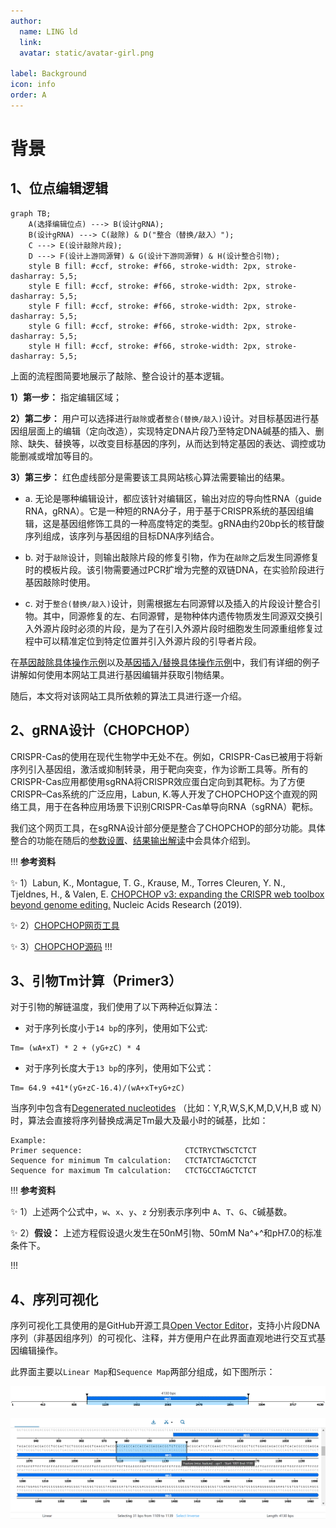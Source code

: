 ```yaml
---
author:
  name: LING ld
  link: 
  avatar: static/avatar-girl.png

label: Background
icon: info
order: A
---
```


# 背景

## 1、位点编辑逻辑

```mermaid
graph TB;
	A(选择编辑位点) ---> B(设计gRNA);
	B(设计gRNA) ---> C(敲除) & D("整合（替换/敲入）"); 
	C ---> E(设计敲除片段);
	D ---> F(设计上游同源臂) & G(设计下游同源臂) & H(设计整合引物);
	style B fill: #ccf, stroke: #f66, stroke-width: 2px, stroke-dasharray: 5,5;
	style E fill: #ccf, stroke: #f66, stroke-width: 2px, stroke-dasharray: 5,5;
	style F fill: #ccf, stroke: #f66, stroke-width: 2px, stroke-dasharray: 5,5;
	style G fill: #ccf, stroke: #f66, stroke-width: 2px, stroke-dasharray: 5,5;
	style H fill: #ccf, stroke: #f66, stroke-width: 2px, stroke-dasharray: 5,5;
```

上面的流程图简要地展示了敲除、整合设计的基本逻辑。

**1）第一步：** 指定编辑区域；

**2）第二步：** 用户可以选择进行`敲除`或者`整合(替换/敲入)`设计。对目标基因进行基因组层面上的编辑（定向改造），实现特定DNA片段乃至特定DNA碱基的插入、删除、缺失、替换等，以改变目标基因的序列，从而达到特定基因的表达、调控或功能删减或增加等目的。

**3）第三步：** 红色虚线部分是需要该工具网站核心算法需要输出的结果。

- a. 无论是哪种编辑设计，都应该针对编辑区，输出对应的导向性RNA（guide RNA，gRNA）。它是一种短的RNA分子，用于基于CRISPR系统的基因组编辑，这是基因组修饰工具的一种高度特定的类型。gRNA由约20bp长的核苷酸序列组成，该序列与基因组的目标DNA序列结合。

- b. 对于`敲除`设计，则输出敲除片段的修复引物，作为在`敲除`之后发生同源修复时的模板片段。该引物需要通过PCR扩增为完整的双链DNA，在实验阶段进行基因敲除时使用。

- c. 对于`整合(替换/敲入)`设计，则需根据左右同源臂以及插入的片段设计整合引物。其中，同源修复的左、右同源臂，是物种体内遗传物质发生同源双交换引入外源片段时必须的片段，是为了在引入外源片段时细胞发生同源重组修复过程中可以精准定位到特定位置并引入外源片段的引导者片段。

在[基因敲除具体操作示例](/instruction/Knock-Out.md)以及[基因插入/替换具体操作示例](/instruction/Knock-Insert.md)中，我们有详细的例子讲解如何使用本网站工具进行基因编辑并获取引物结果。

随后，本文将对该网站工具所依赖的算法工具进行逐一介绍。

## 2、gRNA设计（CHOPCHOP） 

CRISPR-Cas的使用在现代生物学中无处不在。例如，CRISPR-Cas已被用于将新序列引入基因组，激活或抑制转录，用于靶向突变，作为诊断工具等。所有的CRISPR-Cas应用都使用sgRNA将CRISPR效应蛋白定向到其靶标。为了方便CRISPR–Cas系统的广泛应用，Labun, K.等人开发了CHOPCHOP这个直观的网络工具，用于在各种应用场景下识别CRISPR-Cas单导向RNA（sgRNA）靶标。

我们这个网页工具，在sgRNA设计部分便是整合了CHOPCHOP的部分功能。具体整合的功能在随后的[参数设置](/instruction/Parameters.md)、[结果输出解读](/instruction/Results.md)中会具体介绍到。

!!! **参考资料**

:sparkles: 1）Labun, K., Montague, T. G., Krause, M., Torres Cleuren, Y. N., Tjeldnes, H., & Valen, E. [CHOPCHOP v3: expanding the CRISPR web toolbox beyond genome editing.](https://academic.oup.com/nar/article/47/W1/W171/5491735) Nucleic Acids Research (2019).

:sparkles: 2）[CHOPCHOP网页工具](http://chopchop.cbu.uib.no/)

:sparkles: 3）[CHOPCHOP源码](https://bitbucket.org/valenlab/chopchop/src/master/)
!!!

## 3、引物Tm计算（Primer3）

对于引物的解链温度，我们使用了以下两种近似算法：

* 对于序列长度小于`14 bp`的序列，使用如下公式:

```
Tm= (wA+xT) * 2 + (yG+zC) * 4
```

* 对于序列长度大于`13 bp`的序列，使用如下公式：

```
Tm= 64.9 +41*(yG+zC-16.4)/(wA+xT+yG+zC)
```

当序列中包含有[Degenerated nucleotides](http://www.bioinformatics.org/sms/iupac.html) （比如：Y,R,W,S,K,M,D,V,H,B 或 N）时，算法会直接将序列替换成满足Tm最大及最小时的碱基，比如：

```
Example:
Primer sequence:                       CTCTRYCTWSCTCTCT
Sequence for minimum Tm calculation:   CTCTATCTAGCTCTCT
Sequence for maximum Tm calculation:   CTCTGCCTAGCTCTCT
```

!!! **参考资料**

:sparkles: 1）上述两个公式中，`w`、`x`、`y`、`z` 分别表示序列中 `A`、`T`、`G`、`C`碱基数。

:sparkles: 2）**假设：** 上述方程假设退火发生在50nM引物、50mM Na^+^和pH7.0的标准条件下。

!!!

## 4、序列可视化

序列可视化工具使用的是GitHub开源工具[Open Vector Editor](https://github.com/TeselaGen/openVectorEditor)，支持小片段DNA序列（非基因组序列）的可视化、注释，并方便用户在此界面直观地进行交互式基因编辑操作。

此界面主要以`Linear Map`和`Sequence Map`两部分组成，如下图所示：

![Linear Map：以线性矩形、线性箭头、文字等信息展示DNA序列中被注释的功能片段。](../static/linear-map.png)


![Sequence Map：将DNA序列展示到具体碱基对级别。](../static/sequence-map.png)
